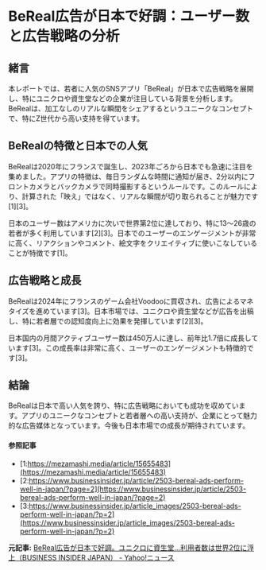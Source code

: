 # BeReal広告が日本で好調：ユーザー数と広告戦略の分析

## 緒言

本レポートでは、若者に人気のSNSアプリ「BeReal」が日本で広告戦略を展開し、特にユニクロや資生堂などの企業が注目している背景を分析します。BeRealは、加工なしのリアルな瞬間をシェアするというユニークなコンセプトで、特にZ世代から高い支持を得ています。

## BeRealの特徴と日本での人気

BeRealは2020年にフランスで誕生し、2023年ごろから日本でも急速に注目を集めました。アプリの特徴は、毎日ランダムな時間に通知が届き、2分以内にフロントカメラとバックカメラで同時撮影するというルールです。このルールにより、計算された「映え」ではなく、リアルな瞬間が切り取られることが魅力です[1][3]。

日本のユーザー数はアメリカに次いで世界第2位に達しており、特に13～26歳の若者が多く利用しています[2][3]。日本でのユーザーのエンゲージメントが非常に高く、リアクションやコメント、絵文字をクリエイティブに使いこなしていることが特徴です[1]。

## 広告戦略と成長

BeRealは2024年にフランスのゲーム会社Voodooに買収され、広告によるマネタイズを進めています[3]。日本市場では、ユニクロや資生堂などが広告を出稿し、特に若者層での認知度向上に効果を発揮しています[2][3]。

日本国内の月間アクティブユーザー数は450万人に達し、前年比1.7倍に成長しています[3]。この成長率は非常に高く、ユーザーのエンゲージメントも特徴的です[3]。

## 結論

BeRealは日本で高い人気を誇り、特に広告戦略においても成功を収めています。アプリのユニークなコンセプトと若者層への高い支持が、企業にとって魅力的な広告媒体となっています。今後も日本市場での成長が期待されています。

#### 参照記事
- [1:https://mezamashi.media/article/15655483](https://mezamashi.media/article/15655483)
- [2:https://www.businessinsider.jp/article/2503-bereal-ads-perform-well-in-japan/?page=2](https://www.businessinsider.jp/article/2503-bereal-ads-perform-well-in-japan/?page=2)
- [3:https://www.businessinsider.jp/article_images/2503-bereal-ads-perform-well-in-japan/?p=2](https://www.businessinsider.jp/article_images/2503-bereal-ads-perform-well-in-japan/?p=2)


**元記事:** [BeReal広告が日本で好調。ユニクロに資生堂…利用者数は世界2位に浮上（BUSINESS INSIDER JAPAN） - Yahoo!ニュース](https://news.yahoo.co.jp/articles/390297696d05bc877611c6dc032c7ef780f4092c?source=rss)